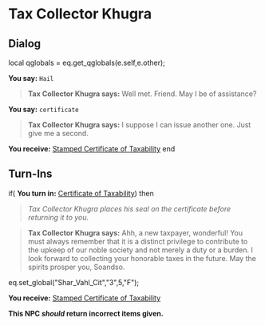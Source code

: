 # Tax Collector Khugra







## Dialog

local qglobals = eq.get_qglobals(e.self,e.other);

**You say:** `Hail`



>**Tax Collector Khugra says:** Well met. Friend.  May I be of assistance?

**You say:** `certificate`



>**Tax Collector Khugra says:** I suppose I can issue another one. Just give me a second.


**You receive:**  [Stamped Certificate of Taxability](/item/2875)
end

## Turn-Ins





if( **You turn in:** [Certificate of Taxability](/item/2874)) then


>*Tax Collector Khugra places his seal on the certificate before returning it to you.*


>**Tax Collector Khugra says:** Ahh, a new taxpayer, wonderful! You must always remember that it is a distinct privilege to contribute to the upkeep of our noble society and not merely a duty or a burden. I look forward to collecting your honorable taxes in the future. May the spirits prosper you, Soandso.


eq.set_global("Shar_Vahl_Cit","3",5,"F");





 **You receive:**  [Stamped Certificate of Taxability](/item/2875) 

**This NPC *should* return incorrect items given.**





